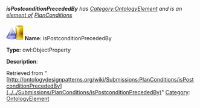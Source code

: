 ___isPostconditionPrecededBy__ has [Category:OntologyElement](../../Category/OntologyElement "Category:OntologyElement") and is an [element of](../../Property/ElementOf "Property:ElementOf") [PlanConditions](../../Submissions/PlanConditions "Submissions:PlanConditions")_


  




[![ObjectProperty](../../images/thumb/c/c3/ObjectProperty.gif/45px-ObjectProperty.gif)](../../Image/ObjectProperty.gif "ObjectProperty")
__Name__: isPostconditionPrecededBy 


__Type:__ owl:ObjectProperty 


__Description__: 





Retrieved from "[http://ontologydesignpatterns.org/wiki/Submissions:PlanConditions/isPostconditionPrecededBy](../../Submissions/PlanConditions/isPostconditionPrecededBy)"
 [Category](http://ontologydesignpatterns.org/wiki/Special:Categories "Special:Categories"): [OntologyElement](../../Category/OntologyElement "Category:OntologyElement")